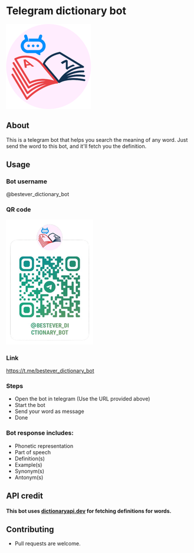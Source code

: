 # Telegram dictionary bot
![bot-logo.png](https://github.com/costomato/dictionary-bot-telegram/blob/main/bot-logo.png?raw=true)

## About
This is a telegram bot that helps you search the meaning of any word. Just send the word to this bot, and it'll fetch you the definition.

## Usage
### Bot username
@bestever_dictionary_bot

### QR code
![bot-qr.png](https://github.com/costomato/dictionary-bot-telegram/blob/main/bot-qr.png?raw=true)

### Link
https://t.me/bestever_dictionary_bot

### Steps
- Open the bot in telegram (Use the URL provided above)
- Start the bot
- Send your word as message
- Done

### Bot response includes:
- Phonetic representation
- Part of speech
- Definition(s)
- Example(s)
- Synonym(s)
- Antonym(s)

## API credit
#### This bot uses [dictionaryapi.dev](https://dictionaryapi.dev/) for fetching definitions for words.

## Contributing

- Pull requests are welcome.
